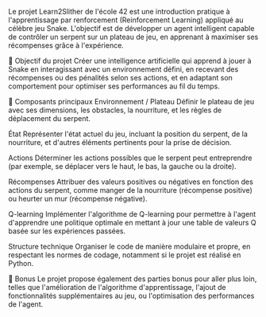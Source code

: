 Le projet Learn2Slither de l'école 42 est une introduction pratique à l'apprentissage par renforcement (Reinforcement Learning) appliqué au célèbre jeu Snake. L'objectif est de développer un agent intelligent capable de contrôler un serpent sur un plateau de jeu, en apprenant à maximiser ses récompenses grâce à l'expérience.

🎯 Objectif du projet
Créer une intelligence artificielle qui apprend à jouer à Snake en interagissant avec un environnement défini, en recevant des récompenses ou des pénalités selon ses actions, et en adaptant son comportement pour optimiser ses performances au fil du temps.

🧩 Composants principaux
Environnement / Plateau
Définir le plateau de jeu avec ses dimensions, les obstacles, la nourriture, et les règles de déplacement du serpent.

État
Représenter l'état actuel du jeu, incluant la position du serpent, de la nourriture, et d'autres éléments pertinents pour la prise de décision.

Actions
Déterminer les actions possibles que le serpent peut entreprendre (par exemple, se déplacer vers le haut, le bas, la gauche ou la droite).

Récompenses
Attribuer des valeurs positives ou négatives en fonction des actions du serpent, comme manger de la nourriture (récompense positive) ou heurter un mur (récompense négative).

Q-learning
Implémenter l'algorithme de Q-learning pour permettre à l'agent d'apprendre une politique optimale en mettant à jour une table de valeurs Q basée sur les expériences passées.

Structure technique
Organiser le code de manière modulaire et propre, en respectant les normes de codage, notamment si le projet est réalisé en Python.

🧪 Bonus
Le projet propose également des parties bonus pour aller plus loin, telles que l'amélioration de l'algorithme d'apprentissage, l'ajout de fonctionnalités supplémentaires au jeu, ou l'optimisation des performances de l'agent.
